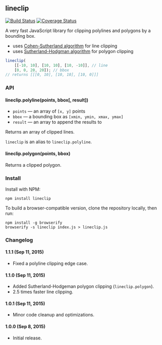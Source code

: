 ## lineclip

[![Build Status](https://travis-ci.org/mapbox/lineclip.svg?branch=master)](https://travis-ci.org/mapbox/lineclip)
[![Coverage Status](https://coveralls.io/repos/mapbox/lineclip/badge.svg?branch=master&service=github)](https://coveralls.io/github/mapbox/lineclip?branch=master)

A very fast JavaScript library for clipping polylines and polygons by a bounding box.

- uses [Cohen-Sutherland algorithm](https://en.wikipedia.org/wiki/Cohen%E2%80%93Sutherland_algorithm) for line clipping
- uses [Sutherland-Hodgman algorithm](https://en.wikipedia.org/wiki/Sutherland%E2%80%93Hodgman_algorithm) for polygon clipping

```js
lineclip(
    [[-10, 10], [10, 10], [10, -10]], // line
    [0, 0, 20, 20]); // bbox
// returns [[[0, 10], [10, 10], [10, 0]]]
```


### API

#### lineclip.polyline(points, bbox[, result])

- `points` — an array of `[x, y]` points
- `bbox` — a bounding box as `[xmin, ymin, xmax, ymax]`
- `result` — an array to append the results to

Returns an array of clipped lines.

`lineclip` is an alias to `lineclip.polyline`.

#### lineclip.polygon(points, bbox)

Returns a clipped polygon.


### Install

Install with NPM:

```
npm install lineclip
```

To build a browser-compatible version, clone the repository locally, then run:

```
npm install -g browserify
browserify -s lineclip index.js > lineclip.js
```


### Changelog

#### 1.1.1 (Sep 11, 2015)

- Fixed a polyline clipping edge case.

#### 1.1.0 (Sep 11, 2015)

- Added Sutherland-Hodgeman polygon clipping (`lineclip.polygon`).
- 2.5 times faster line clipping.

#### 1.0.1 (Sep 11, 2015)

- Minor code cleanup and optimizations.

#### 1.0.0 (Sep 8, 2015)

- Initial release.
